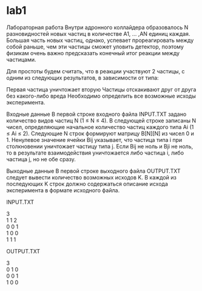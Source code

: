 # lab1
Лабораторная работа
Внутри адронного коллайдера образовалось N разновидностей новых частиц в количестве A1, … ,AN единиц каждая. Большая часть новых частиц, однако, успевает прореагировать между собой раньше, чем эти частицы сможет уловить детектор, поэтому физикам очень важно предсказать конечный итог реакции между частицами.

Для простоты будем считать, что в реакции участвуют 2 частицы, с одним из следующих результатов, в зависимости от типа:

Первая частица уничтожает вторую
Частицы отскакивают друг от друга без какого-либо вреда
Необходимо определить все возможные исходы эксперимента.

Входные данные
В первой строке входного файла INPUT.TXT задано количество видов частиц N (1 ≤ N ≤ 4). В следующей строке записаны N чисел, определяющие начальное количество частиц каждого типа Ai (1 ≤ Ai ≤ 2). Следующие N строк формируют матрицу B[N][N] из чисел 0 и 1. Ненулевое значение ячейки Bij указывает, что частица типа i при столкновении уничтожает частицу типа j. Если Bij не ноль и Bji не ноль, то в результате взаимодействия уничтожается либо частица i, либо частица j, но не обе сразу.

Выходные данные
В первой строке выходного файла OUTPUT.TXT следует вывести количество возможных исходов K. В каждой из последующих K строк должно содержаться описание исхода эксперимента в формате исходного файла.

INPUT.TXT

3  
1 1 2  
0 0 1  
1 0 0  
1 1 1  

OUTPUT.TXT

3  
0 1 0  
0 0 1  
1 0 0  
